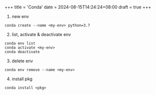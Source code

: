 +++
title = 'Conda'
date = 2024-08-15T14:24:24+08:00
draft = true
+++

1. new env
```
conda create --name <my-env> python=3.7
```


2. list, activate & deactivate env

```
conda env list
conda activate <my-env>
conda deactivate 
```

3. delete env

```
conda env remove --name <my-env>
```

4. install pkg
```
conda install <pkg>
```
